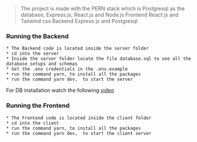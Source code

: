 > The project is made with the PERN stack which is Postgresql as the database, Express.js, React.js and Node.js
> Frontend React js and Tailwind css
> Backend Express js and Postgresql
### Running the Backend
	* The Backend code is located inside the server folder
	* cd into the server 
	* Inside the server folder locate the file database.sql to see all the database setups and schemas 
	* Get the .env credentials in the .env.example
	* run the command yarn, to install all the packages
	* run the command yarn dev,  to start the server
For DB installation watch the following [video](https://youtu.be/fZQI7nBu32M)
### Running the Frontend
	* The Frontend code is located inside the client folder
	* cd into the client 
	* run the command yarn, to install all the packages
	* run the command yarn dev,  to start the client server
